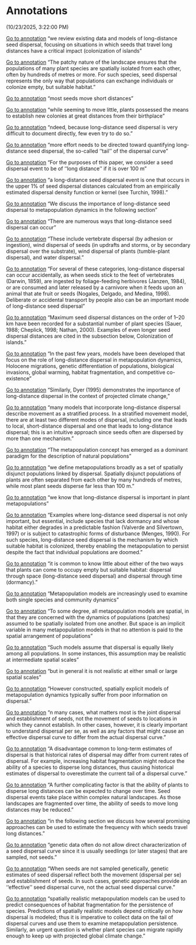 # Annotations  
(10/23/2025, 3:22:00 PM)

[Go to annotation](zotero://open-pdf/library/items/NY37L3DM?page=1217&annotation=GAFZI5BL) “we review existing data and models of long-distance seed dispersal, focusing on situations in which seeds that travel long distances have a critical impact (colonization of islands”

[Go to annotation](zotero://open-pdf/library/items/NY37L3DM?page=1217&annotation=4MZ9C2TA) “The patchy nature of the landscape ensures that the populations of many plant species are spatially isolated from each other, often by hundreds of metres or more. For such species, seed dispersal represents the only way that populations can exchange individuals or colonize empty, but suitable habitat.”

[Go to annotation](zotero://open-pdf/library/items/NY37L3DM?page=1217&annotation=Q7TTWEGE) “most seeds move short distances”

[Go to annotation](zotero://open-pdf/library/items/NY37L3DM?page=1217&annotation=ERTFBZWX) “while seeming to move little, plants possessed the means to establish new colonies at great distances from their birthplace”

[Go to annotation](zotero://open-pdf/library/items/NY37L3DM?page=1217&annotation=HHGTDRIP) “ndeed, because long-distance seed dispersal is very difficult to document directly, few even try to do so.”

[Go to annotation](zotero://open-pdf/library/items/NY37L3DM?page=1217&annotation=AUQ8V55J) “more effort needs to be directed toward quantifying long-distance seed dispersal, the so-called ‘‘tail’’ of the dispersal curve”

[Go to annotation](zotero://open-pdf/library/items/NY37L3DM?page=1218&annotation=WQHZP7FQ) “For the purposes of this paper, we consider a seed dispersal event to be of ‘‘long distance’’ if it is over 100 m”

[Go to annotation](zotero://open-pdf/library/items/NY37L3DM?page=1218&annotation=BBM7ASBW) “a long-distance seed dispersal event is one that occurs in the upper 1% of seed dispersal distances calculated from an empirically estimated dispersal density function or kernel (see Turchin, 1998).”

[Go to annotation](zotero://open-pdf/library/items/NY37L3DM?page=1218&annotation=TD478L9Z) “We discuss the importance of long-distance seed dispersal to metapopulation dynamics in the following section”

[Go to annotation](zotero://open-pdf/library/items/NY37L3DM?page=1218&annotation=4582EWN2) “There are numerous ways that long-distance seed dispersal can occur”

[Go to annotation](zotero://open-pdf/library/items/NY37L3DM?page=1218&annotation=PYKSY6ZS) “These include vertebrate dispersal (by adhesion or ingestion), wind dispersal of seeds (in updrafts and storms, or by secondary dispersal over the substrate), wind dispersal of plants (tumble-plant dispersal), and water dispersal.”

[Go to annotation](zotero://open-pdf/library/items/NY37L3DM?page=1218&annotation=KBIU8MCT) “For several of these categories, long-distance dispersal can occur accidentally, as when seeds stick to the feet of vertebrates (Darwin, 1859), are ingested by foliage-feeding herbivores (Janzen, 1984), or are consumed and later released by a carnivore when it feeds upon an animal that ate fruit or seeds (Nogales, Delgado, and Medina, 1998). Deliberate or accidental transport by people also can be an important mode of long-distance seed dispersal”

[Go to annotation](zotero://open-pdf/library/items/NY37L3DM?page=1218&annotation=SLICXKD7) “Maximum seed dispersal distances on the order of 1–20 km have been recorded for a substantial number of plant species (Sauer, 1988; Cheplick, 1998; Nathan, 2000). Examples of even longer seed dispersal distances are cited in the subsection below, Colonization of islands.”

[Go to annotation](zotero://open-pdf/library/items/NY37L3DM?page=1218&annotation=XQUFQMP7) “In the past few years, models have been developed that focus on the role of long-distance dispersal in metapopulation dynamics, Holocene migrations, genetic differentiation of populations, biological invasions, global warming, habitat fragmentation, and competitive co-existence”

[Go to annotation](zotero://open-pdf/library/items/NY37L3DM?page=1219&annotation=CXDH4PEM) “Similarly, Dyer (1995) demonstrates the importance of long-distance dispersal in the context of projected climate change,”

[Go to annotation](zotero://open-pdf/library/items/NY37L3DM?page=1219&annotation=IM3KC25H) “many models that incorporate long-distance dispersal describe movement as a stratified process. In a stratified movement model, there are at least two different modes of dispersal, including one that leads to local, short-distance dispersal and one that leads to long-distance dispersal; this is an intuitive approach since seeds often are dispersed by more than one mechanism.”

[Go to annotation](zotero://open-pdf/library/items/NY37L3DM?page=1220&annotation=SI9YGYYK) “The metapopulation concept has emerged as a dominant paradigm for the description of natural populations”

[Go to annotation](zotero://open-pdf/library/items/NY37L3DM?page=1220&annotation=WLQSVGQQ) “we define metapopulations broadly as a set of spatially disjunct populations linked by dispersal. Spatially disjunct populations of plants are often separated from each other by many hundreds of metres, while most plant seeds disperse far less than 100 m.”

[Go to annotation](zotero://open-pdf/library/items/NY37L3DM?page=1220&annotation=FP65Y4QT) “we know that long-distance dispersal is important in plant metapopulations”

[Go to annotation](zotero://open-pdf/library/items/NY37L3DM?page=1220&annotation=UVJIFQAL) “Examples where long-distance seed dispersal is not only important, but essential, include species that lack dormancy and whose habitat either degrades in a predictable fashion (Valverde and Silvertown, 1997) or is subject to catastrophic forms of disturbance (Menges, 1990). For such species, long-distance seed dispersal is the mechanism by which suitable habitat is colonized, thereby enabling the metapopulation to persist despite the fact that individual populations are doomed.”

[Go to annotation](zotero://open-pdf/library/items/NY37L3DM?page=1220&annotation=EWYZBPSA) “it is common to know little about either of the two ways that plants can come to occupy empty but suitable habitat: dispersal through space (long-distance seed dispersal) and dispersal through time (dormancy).”

[Go to annotation](zotero://open-pdf/library/items/NY37L3DM?page=1220&annotation=IWEEA79W) “Metapopulation models are increasingly used to examine both single species and community dynamics”

[Go to annotation](zotero://open-pdf/library/items/NY37L3DM?page=1220&annotation=KDRCLHJ9) “To some degree, all metapopulation models are spatial, in that they are concerned with the dynamics of populations (patches) assumed to be spatially isolated from one another. But space is an implicit variable in many metapopulation models in that no attention is paid to the spatial arrangement of populations”

[Go to annotation](zotero://open-pdf/library/items/NY37L3DM?page=1220&annotation=YMGNNE4X) “Such models assume that dispersal is equally likely among all populations. In some instances, this assumption may be realistic at intermediate spatial scales”

[Go to annotation](zotero://open-pdf/library/items/NY37L3DM?page=1220&annotation=XTD3IZGT) “but in general it is not realistic at either small or large spatial scales”

[Go to annotation](zotero://open-pdf/library/items/NY37L3DM?page=1220&annotation=5U84QMXP) “However constructed, spatially explicit models of metapopulation dynamics typically suffer from poor information on dispersal.”

[Go to annotation](zotero://open-pdf/library/items/NY37L3DM?page=1220&annotation=BESEESF9) “n many cases, what matters most is the joint dispersal and establishment of seeds, not the movement of seeds to locations in which they cannot establish. In other cases, however, it is clearly important to understand dispersal per se, as well as any factors that might cause an effective dispersal curve to differ from the actual dispersal curve.”

[Go to annotation](zotero://open-pdf/library/items/NY37L3DM?page=1221&annotation=UGSLX5RF) “A disadvantage common to long-term estimates of dispersal is that historical rates of dispersal may differ from current rates of dispersal. For example, increasing habitat fragmentation might reduce the ability of a species to disperse long distances, thus causing historical estimates of dispersal to overestimate the current tail of a dispersal curve.”

[Go to annotation](zotero://open-pdf/library/items/NY37L3DM?page=1223&annotation=JUVWIHQT) “A further complicating factor is that the ability of plants to disperse long distances can be expected to change over time. Seed dispersal events take place within complex natural landscapes. As those landscapes are fragmented over time, the ability of seeds to move long distances may be reduced.”

[Go to annotation](zotero://open-pdf/library/items/NY37L3DM?page=1223&annotation=AU4P6RLT) “in the following section we discuss how several promising approaches can be used to estimate the frequency with which seeds travel long distances.”

[Go to annotation](zotero://open-pdf/library/items/NY37L3DM?page=1223&annotation=PYYRHZT6) “genetic data often do not allow direct characterization of a seed dispersal curve since it is usually seedlings (or later stages) that are sampled, not seeds.”

[Go to annotation](zotero://open-pdf/library/items/NY37L3DM?page=1223&annotation=26YQ9RP7) “When seeds are not sampled genetically, genetic estimates of seed dispersal reflect both the movement (dispersal per se) and establishment of seeds. In such cases, genetic approaches provide an ‘‘effective’’ seed dispersal curve, not the actual seed dispersal curve.”

[Go to annotation](zotero://open-pdf/library/items/NY37L3DM?page=1224&annotation=9D9BK8A4) “spatially realistic metapopulation models can be used to predict consequences of habitat fragmentation for the persistence of species. Predictions of spatially realistic models depend critically on how dispersal is modeled; thus it is imperative to collect data on the tail of dispersal curves and use them to examine metapopulation persistence. Similarly, an urgent question is whether plant species can migrate rapidly enough to keep up with projected global climate change.”